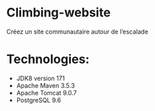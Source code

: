 # Climbing-website

Créez un site communautaire autour de l’escalade

# Technologies:
* JDK8 version 171
* Apache Maven 3.5.3
* Apache Tomcat 9.0.7
* PostgreSQL 9.6

#
